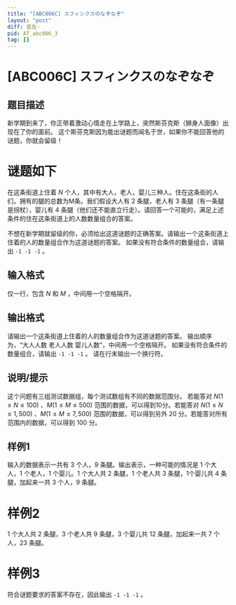 ```yaml
---
title: "[ABC006C] スフィンクスのなぞなぞ"
layout: "post"
diff: 普及-
pid: AT_abc006_3
tag: []
---
```


# [ABC006C] スフィンクスのなぞなぞ

## 题目描述

新学期到来了，你正带着激动心情走在上学路上，突然斯芬克斯（狮身人面像）出现在了你的面前。 这个斯芬克斯因为能出谜题而闻名于世，如果你不能回答他的谜题，你就会留级！

# 谜题如下
在这条街道上住着 $N$ 个人，其中有大人，老人，婴儿三种人。住在这条街的人们，拥有的腿的总数为M条。我们假设大人有 2 条腿，老人有 3 条腿（有一条腿是拐杖），婴儿有 4 条腿（他们还不能直立行走）。请回答一个可能的，满足上述条件的住在这条街道上的人数数量组合的答案。

不想在新学期就留级的你，必须给出这道谜题的正确答案。请输出一个这条街道上住着的人的数量组合作为这道谜题的答案。 如果没有符合条件的数量组合，请输出 `-1 -1 -1` 。

## 输入格式

仅一行，包含 $N$ 和 $M$ ，中间用一个空格隔开。

## 输出格式

请输出一个这条街道上住着的人的数量组合作为这道谜题的答案。 输出顺序为，“大人人数 老人人数 婴儿人数”，中间用一个空格隔开。 如果没有符合条件的数量组合，请输出 `-1 -1 -1` 。 请在行末输出一个换行符。

## 说明/提示

这个问题有三组测试数据组，每个测试数组有不同的数据范围分。 若能答对 $N(1 ≤ N ≤ 100)$ 、$M(1 ≤ M ≤ 500)$ 范围的数据，可以得到10分。若能答对 $N(1 ≤ N ≤ 1, 500)$ 、$M(1 ≤ M ≤ 7, 500)$ 范围的数据，可以得到另外 20 分。若能答对所有范围内的数据，可以得到 100 分。

## 样例1
输入的数据表示一共有 3 个人，9 条腿。输出表示，一种可能的情况是 1 个大人，1 个老人，1 个婴儿。1 个大人共 2 条腿，1 个老人共 3 条腿，1个婴儿共 4 条腿，加起来一共 3 个人，9 条腿。

# 样例2
1 个大人共 2 条腿，3 个老人共 9 条腿，3 个婴儿共 12 条腿，加起来一共 7 个人，23 条腿。

# 样例3
符合谜题要求的答案不存在，因此输出 `-1 -1 -1` 。


